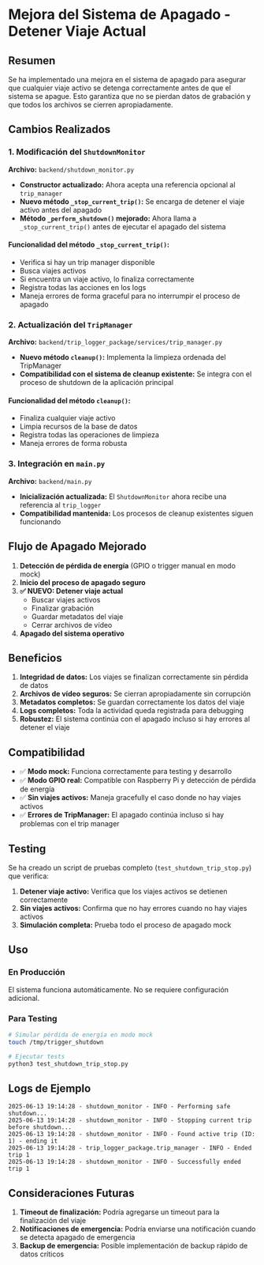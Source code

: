 # Mejora del Sistema de Apagado - Detener Viaje Actual

## Resumen

Se ha implementado una mejora en el sistema de apagado para asegurar que cualquier viaje activo se detenga correctamente antes de que el sistema se apague. Esto garantiza que no se pierdan datos de grabación y que todos los archivos se cierren apropiadamente.

## Cambios Realizados

### 1. Modificación del `ShutdownMonitor`

**Archivo:** `backend/shutdown_monitor.py`

- **Constructor actualizado:** Ahora acepta una referencia opcional al `trip_manager`
- **Nuevo método `_stop_current_trip()`:** Se encarga de detener el viaje activo antes del apagado
- **Método `_perform_shutdown()` mejorado:** Ahora llama a `_stop_current_trip()` antes de ejecutar el apagado del sistema

#### Funcionalidad del método `_stop_current_trip()`:
- Verifica si hay un trip manager disponible
- Busca viajes activos
- Si encuentra un viaje activo, lo finaliza correctamente
- Registra todas las acciones en los logs
- Maneja errores de forma graceful para no interrumpir el proceso de apagado

### 2. Actualización del `TripManager`

**Archivo:** `backend/trip_logger_package/services/trip_manager.py`

- **Nuevo método `cleanup()`:** Implementa la limpieza ordenada del TripManager
- **Compatibilidad con el sistema de cleanup existente:** Se integra con el proceso de shutdown de la aplicación principal

#### Funcionalidad del método `cleanup()`:
- Finaliza cualquier viaje activo
- Limpia recursos de la base de datos
- Registra todas las operaciones de limpieza
- Maneja errores de forma robusta

### 3. Integración en `main.py`

**Archivo:** `backend/main.py`

- **Inicialización actualizada:** El `ShutdownMonitor` ahora recibe una referencia al `trip_logger`
- **Compatibilidad mantenida:** Los procesos de cleanup existentes siguen funcionando

## Flujo de Apagado Mejorado

1. **Detección de pérdida de energía** (GPIO o trigger manual en modo mock)
2. **Inicio del proceso de apagado seguro**
3. **✅ NUEVO: Detener viaje actual**
   - Buscar viajes activos
   - Finalizar grabación
   - Guardar metadatos del viaje
   - Cerrar archivos de vídeo
4. **Apagado del sistema operativo**

## Beneficios

1. **Integridad de datos:** Los viajes se finalizan correctamente sin pérdida de datos
2. **Archivos de vídeo seguros:** Se cierran apropiadamente sin corrupción
3. **Metadatos completos:** Se guardan correctamente los datos del viaje
4. **Logs completos:** Toda la actividad queda registrada para debugging
5. **Robustez:** El sistema continúa con el apagado incluso si hay errores al detener el viaje

## Compatibilidad

- ✅ **Modo mock:** Funciona correctamente para testing y desarrollo
- ✅ **Modo GPIO real:** Compatible con Raspberry Pi y detección de pérdida de energía
- ✅ **Sin viajes activos:** Maneja gracefully el caso donde no hay viajes activos
- ✅ **Errores de TripManager:** El apagado continúa incluso si hay problemas con el trip manager

## Testing

Se ha creado un script de pruebas completo (`test_shutdown_trip_stop.py`) que verifica:

1. **Detener viaje activo:** Verifica que los viajes activos se detienen correctamente
2. **Sin viajes activos:** Confirma que no hay errores cuando no hay viajes activos
3. **Simulación completa:** Prueba todo el proceso de apagado mock

## Uso

### En Producción
El sistema funciona automáticamente. No se requiere configuración adicional.

### Para Testing
```bash
# Simular pérdida de energía en modo mock
touch /tmp/trigger_shutdown

# Ejecutar tests
python3 test_shutdown_trip_stop.py
```

## Logs de Ejemplo

```
2025-06-13 19:14:28 - shutdown_monitor - INFO - Performing safe shutdown...
2025-06-13 19:14:28 - shutdown_monitor - INFO - Stopping current trip before shutdown...
2025-06-13 19:14:28 - shutdown_monitor - INFO - Found active trip (ID: 1) - ending it
2025-06-13 19:14:28 - trip_logger_package.trip_manager - INFO - Ended trip 1
2025-06-13 19:14:28 - shutdown_monitor - INFO - Successfully ended trip 1
```

## Consideraciones Futuras

1. **Timeout de finalización:** Podría agregarse un timeout para la finalización del viaje
2. **Notificaciones de emergencia:** Podría enviarse una notificación cuando se detecta apagado de emergencia
3. **Backup de emergencia:** Posible implementación de backup rápido de datos críticos
